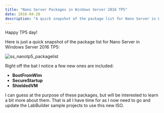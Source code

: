 ```yaml
---
title: "Nano Server Packages in Windows Server 2016 TP5"
date: 2016-04-28
description: "A quick snapshot of the package list for Nano Server in Windows Server 2016 TP5."
---
```


Happy TP5 day!

Here is just a quick snapshot of the package list for Nano Server in Windows Server 2016 TP5:

![ss_nanotp5_packagelist](/assets/images/screenshots/ss_nanotp5_packagelist.png)

Right off the bat I notice a few new ones are included:

- **BootFromWim**
- **SecureStartup**
- **ShieldedVM**

I can guess at the purpose of these packages, but will be interested to learn a bit more about them. That is all I have time for as I now need to go and update the LabBuilder sample projects to use this new ISO.
